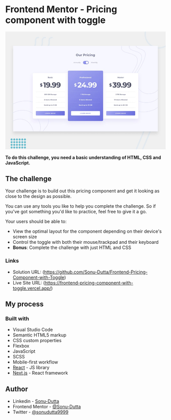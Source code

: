 # Frontend Mentor - Pricing component with toggle

![Design preview for the Pricing component with toggle coding challenge](./design/desktop-preview.jpg)

**To do this challenge, you need a basic understanding of HTML, CSS and JavaScript.**

## The challenge

Your challenge is to build out this pricing component and get it looking as close to the design as possible.

You can use any tools you like to help you complete the challenge. So if you've got something you'd like to practice, feel free to give it a go.

Your users should be able to:

- View the optimal layout for the component depending on their device's screen size
- Control the toggle with both their mouse/trackpad and their keyboard
- **Bonus**: Complete the challenge with just HTML and CSS


### Links

- Solution URL: (https://github.com/Sonu-Dutta/Frontend-Pricing-Component-with-Toggle)
- Live Site URL: (https://frontend-pricing-component-with-toggle.vercel.app/)

## My process

### Built with

- Visual Studio Code
- Semantic HTML5 markup
- CSS custom properties
- Flexbox
- JavaScript
- SCSS
- Mobile-first workflow
- [React](https://reactjs.org/) - JS library
- [Next.js](https://nextjs.org/) - React framework

## Author

- Linkedin - [Sonu-Dutta](https://www.linkedin.com/in/sonu-dutta-6900b3218)
- Frontend Mentor - [@Sonu-Dutta](https://www.frontendmentor.io/profile/Sonu-Dutta)
- Twitter - [@sonudutta9999](https://mobile.twitter.com/sonudutta9999)


